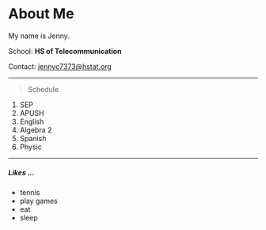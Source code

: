 # About Me

My name is Jenny.

School: **HS of Telecommunication**

Contact: jennyc7373@hstat.org
____

>Schedule
1. SEP
2. APUSH
3. English
4. Algebra 2
5. Spanish
6. Physic
___
##### Likes ...
* tennis
* play games
* eat
* sleep



